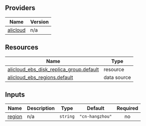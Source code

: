 <!-- BEGIN_TF_DOCS -->
## Providers

| Name | Version |
|------|---------|
| <a name="provider_alicloud"></a> [alicloud](#provider\_alicloud) | n/a |

## Resources

| Name | Type |
|------|------|
| [alicloud_ebs_disk_replica_group.default](https://registry.terraform.io/providers/hashicorp/alicloud/latest/docs/resources/ebs_disk_replica_group) | resource |
| [alicloud_ebs_regions.default](https://registry.terraform.io/providers/hashicorp/alicloud/latest/docs/data-sources/ebs_regions) | data source |

## Inputs

| Name | Description | Type | Default | Required |
|------|-------------|------|---------|:--------:|
| <a name="input_region"></a> [region](#input\_region) | n/a | `string` | `"cn-hangzhou"` | no |
<!-- END_TF_DOCS -->    